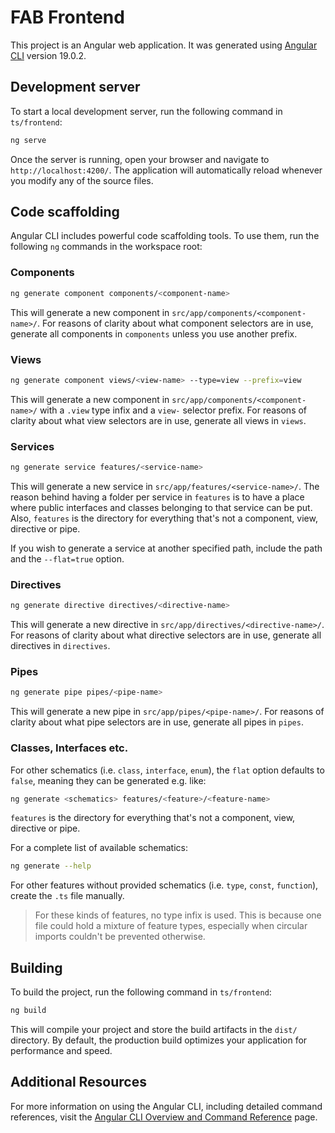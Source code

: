 # FAB Frontend

This project is an Angular web application. It was generated using [Angular CLI](https://github.com/angular/angular-cli) version 19.0.2.

## Development server

To start a local development server, run the following command in `ts/frontend`:

```bash
ng serve
```

Once the server is running, open your browser and navigate to `http://localhost:4200/`. The application will automatically reload whenever you modify any of the source files.

## Code scaffolding

Angular CLI includes powerful code scaffolding tools. To use them, run the following `ng` commands in the workspace root:

### Components

```bash
ng generate component components/<component-name>
```

This will generate a new component in `src/app/components/<component-name>/`. For reasons of clarity about what component selectors are in use, generate all components in `components` unless you use another prefix.

### Views

```bash
ng generate component views/<view-name> --type=view --prefix=view
```

This will generate a new component in `src/app/components/<component-name>/` with a `.view` type infix and a `view-` selector prefix. For reasons of clarity about what view selectors are in use, generate all views in `views`.

### Services

```bash
ng generate service features/<service-name>
```

This will generate a new service in `src/app/features/<service-name>/`. The reason behind having a folder per service in `features` is to have a place where public interfaces and classes belonging to that service can be put. Also, `features` is the directory for everything that's not a component, view, directive or pipe.

If you wish to generate a service at another specified path, include the path and the `--flat=true` option.

### Directives

```bash
ng generate directive directives/<directive-name>
```

This will generate a new directive in `src/app/directives/<directive-name>/`. For reasons of clarity about what directive selectors are in use, generate all directives in `directives`.

### Pipes

```bash
ng generate pipe pipes/<pipe-name>
```

This will generate a new pipe in `src/app/pipes/<pipe-name>/`. For reasons of clarity about what pipe selectors are in use, generate all pipes in `pipes`.

### Classes, Interfaces etc.

For other schematics (i.e. `class`, `interface`, `enum`), the `flat` option defaults to `false`, meaning they can be generated e.g. like:

```bash
ng generate <schematics> features/<feature>/<feature-name>
```

`features` is the directory for everything that's not a component, view, directive or pipe.

For a complete list of available schematics:

```bash
ng generate --help
```

For other features without provided schematics (i.e. `type`, `const`, `function`), create the `.ts` file manually.

> For these kinds of features, no type infix is used. This is because one file could hold a mixture of feature types, especially when circular imports couldn't be prevented otherwise.

## Building

To build the project, run the following command in `ts/frontend`:

```bash
ng build
```

This will compile your project and store the build artifacts in the `dist/` directory. By default, the production build optimizes your application for performance and speed.

## Additional Resources

For more information on using the Angular CLI, including detailed command references, visit the [Angular CLI Overview and Command Reference](https://angular.dev/tools/cli) page.
